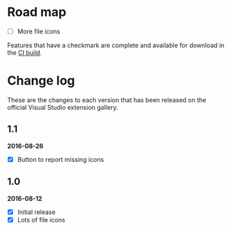 # Road map

- [ ] More file icons

Features that have a checkmark are complete and available for
download in the
[CI build](http://vsixgallery.com/extension/3a7b4930-a5fb-46ec-a9b8-9610c8f953b8/).

# Change log

These are the changes to each version that has been released
on the official Visual Studio extension gallery.

## 1.1

**2016-08-26**

- [x] Button to report missing icons

## 1.0

**2016-08-12**

- [x] Initial release
- [x] Lots of file icons
